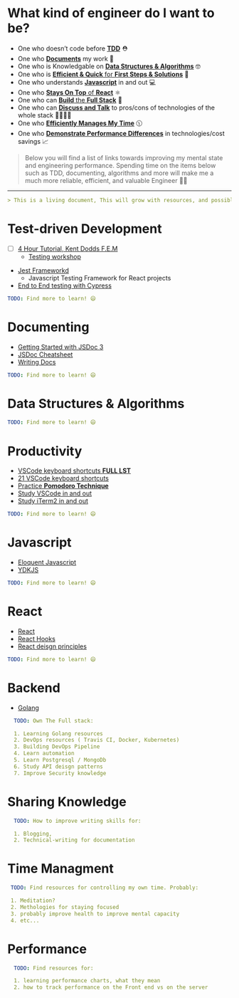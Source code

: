 # What kind of engineer do I want to be?
* One who doesn’t code before [**TDD**](#Test-driven%20Development) ⛑
* One who [**Documents**](#Documenting) my work 📝
* One who is Knowledgable on [**Data Structures & Algorithms**](#Data%20Structures%20&%20Algorithms) 🤓
* One who is [**Efficient & Quick** for **First Steps & Solutions**](#Productivity) 🏃
* One who understands [**Javascript**](#Javascript) in and out 💻
* One who [**Stays On Top** of **React**](#React) ⚛️
* One who can [**Build** the **Full Stack**](#backend) 📕
* One who can [**Discuss and Talk**](#Sharing%20Knowledge) to pros/cons of technologies of the whole stack 👨‍👨‍👧‍👦
* One who [**Efficiently Manages My Time**](#Time%20Managment) 🕦
* One who [**Demonstrate Performance Differences**](#Performance) in technologies/cost savings 📈


> Below you will find a list of links towards improving my mental state and engineering performance. Spending time on the items below such as TDD, documenting, algorithms and more will make me a much more reliable, efficient, and valuable Engineer  👨‍💻

---
```yml
> This is a living document, This will grow with resources, and possible shrink removing resources that didn't serve a deep purpose.
```
# Test-driven Development
  - [ ] [4 Hour Tutorial, Kent Dodds F.E.M](https://frontendmasters.com/courses/testing-react/)
     * [Testing workshop](https://github.com/kentcdodds/testing-workshop)

  * [Jest Frameworkd](https://jestjs.io/)
    * Javascript Testing Framework for React projects
  * [End to End testing with Cypress](https://www.cypress.io/)
```yml
TODO: Find more to learn! 😄
```
# Documenting
* [Getting Started with JSDoc 3](https://devdocs.io/jsdoc/about-getting-started)
* [JSDoc Cheatsheet](https://devhints.io/jsdoc)
* [Writing Docs](https://zeroequalsfalse.com/posts/code-documentation/)
```yml
TODO: Find more to learn! 😄
```

# Data Structures & Algorithms
```yml
TODO: Find more to learn! 😄
```
# Productivity
* [VSCode keyboard shortcuts **FULL LST**](https://code.visualstudio.com/shortcuts/keyboard-shortcuts-macos.pdf)
* [21 VSCode keyboard shortcuts](https://zeroequalsfalse.com/posts/code-documentation/)
* [Practice **Pomodoro Technique**](https://francescocirillo.com/pages/pomodoro-technique)
* [Study VSCode in and out](https://code.visualstudio.com/)
* [Study iTerm2 in and out](https://www.iterm2.com/features.html)
```yml
TODO: Find more to learn! 😄
```
# Javascript
* [Eloquent Javascript](https://eloquentjavascript.net/)
* [YDKJS](https://github.com/getify/You-Dont-Know-JS/tree/2nd-ed)
```yml
TODO: Find more to learn! 😄
```
# React
* [React](https://reactjs.org/docs/getting-started.html)
* [React Hooks](https://reactjs.org/docs/hooks-intro.html)
* [React deisgn principles](https://reactjs.org/docs/design-principles.html)
```yml
TODO: Find more to learn! 😄
```
# Backend
* [Golang](https://golang.org/doc)
```yml
  TODO: Own The Full stack:

  1. Learning Golang resources
  2. DevOps resources ( Travis CI, Docker, Kubernetes)
  3. Building DevOps Pipeline
  4. Learn automation
  5. Learn Postgresql / MongoDb
  6. Study API deisgn patterns
  7. Improve Security knowledge
  ```
# Sharing Knowledge
```yml
  TODO: How to improve writing skills for:

  1. Blogging,
  2. Technical-writing for documentation
  ```
# Time Managment
```yml
 TODO: Find resources for controlling my own time. Probably:

 1. Meditation?
 2. Methologies for staying focused
 3. probably improve health to improve mental capacity
 4. etc...
 ```
# Performance
```yml
  TODO: Find resources for:

  1. learning performance charts, what they mean
  2. how to track performance on the Front end vs on the server
  ```
